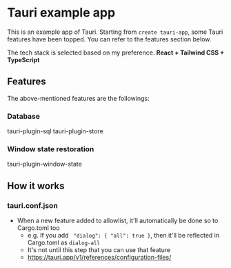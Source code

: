 # Tauri example app

This is an example app of Tauri. Starting from ```create tauri-app```, some Tauri features have been topped. You can refer to the features section below.

The tech stack is selected based on my preference.
**React + Tailwind CSS + TypeScript**

## Features

The above-mentioned features are the followings:

### Database

tauri-plugin-sql
tauri-plugin-store

### Window state restoration

tauri-plugin-window-state

## How it works

### tauri.conf.json
- When a new feature added to allowlist, it'll automatically be done so to Cargo.toml too
  - e.g. If you add ``` "dialog": { "all": true }```, then it'll be reflected in Cargo.toml as ```dialog-all```
  - It's not until this step that you can use that feature
  - https://tauri.app/v1/references/configuration-files/
